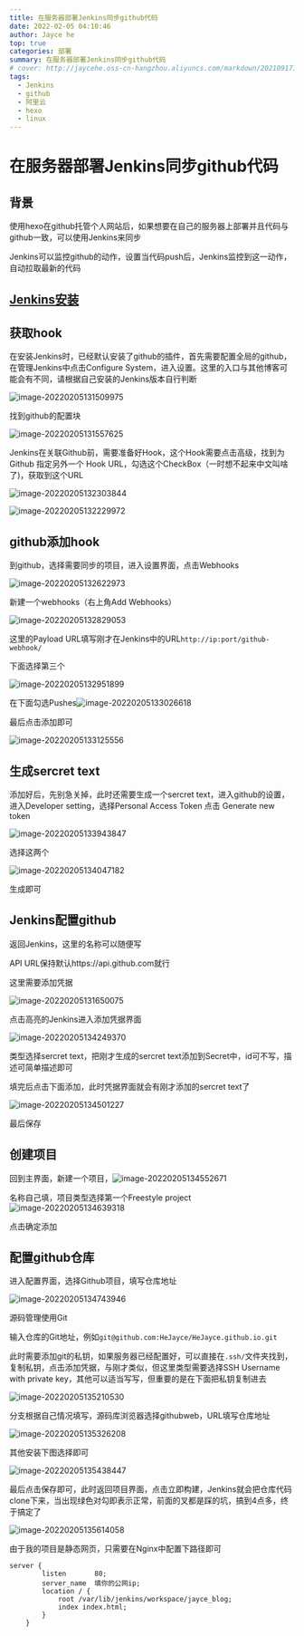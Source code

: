 ```yaml
---
title: 在服务器部署Jenkins同步github代码
date: 2022-02-05 04:10:46
author: Jayce he
top: true
categories: 部署
summary: 在服务器部署Jenkins同步github代码
# cover: http://jaycehe.oss-cn-hangzhou.aliyuncs.com/markdown/202109171525690.png
tags:
  - Jenkins
  - github
  - 阿里云
  - hexo
  - linux
---
```


# 在服务器部署Jenkins同步github代码

## 背景

使用hexo在github托管个人网站后，如果想要在自己的服务器上部署并且代码与github一致，可以使用Jenkins来同步

Jenkins可以监控github的动作，设置当代码push后，Jenkins监控到这一动作，自动拉取最新的代码

## [Jenkins安装]()



## 获取hook

在安装Jenkins时，已经默认安装了github的插件，首先需要配置全局的github，在管理Jenkins中点击Configure System，进入设置。这里的入口与其他博客可能会有不同，请根据自己安装的Jenkins版本自行判断

![image-20220205131509975](https://jaycehe.oss-cn-hangzhou.aliyuncs.com/markdown/202202051315671.png)

找到github的配置块

![image-20220205131557625](https://jaycehe.oss-cn-hangzhou.aliyuncs.com/markdown/202202051315820.png)

Jenkins在关联Github前，需要准备好Hook，这个Hook需要点击高级，找到为 Github 指定另外一个 Hook URL，勾选这个CheckBox（一时想不起来中文叫啥了)，获取到这个URL

![image-20220205132303844](https://jaycehe.oss-cn-hangzhou.aliyuncs.com/markdown/202202051323334.png)

![image-20220205132229972](https://jaycehe.oss-cn-hangzhou.aliyuncs.com/markdown/202202051323137.png)

## github添加hook

到github，选择需要同步的项目，进入设置界面，点击Webhooks

![image-20220205132622973](https://jaycehe.oss-cn-hangzhou.aliyuncs.com/markdown/202202051326764.png)

新建一个webhooks（右上角Add Webhooks）

![image-20220205132829053](https://jaycehe.oss-cn-hangzhou.aliyuncs.com/markdown/202202051328277.png)

这里的Payload URL填写刚才在Jenkins中的URL`http://ip:port/github-webhook/`

下面选择第三个

![image-20220205132951899](https://jaycehe.oss-cn-hangzhou.aliyuncs.com/markdown/202202051329104.png)

在下面勾选Pushes![image-20220205133026618](https://jaycehe.oss-cn-hangzhou.aliyuncs.com/markdown/202202051330792.png)

最后点击添加即可

![image-20220205133125556](https://jaycehe.oss-cn-hangzhou.aliyuncs.com/markdown/202202051331682.png)

## 生成sercret text

添加好后，先别急关掉，此时还需要生成一个sercret text，进入github的设置，进入Developer setting，选择Personal Access Token 点击 Generate new token

![image-20220205133943847](https://jaycehe.oss-cn-hangzhou.aliyuncs.com/markdown/202202051339773.png)

选择这两个

![image-20220205134047182](https://jaycehe.oss-cn-hangzhou.aliyuncs.com/markdown/202202051340362.png)

生成即可

## Jenkins配置github

返回Jenkins，这里的名称可以随便写

API URL保持默认https://api.github.com就行

这里需要添加凭据

![image-20220205131650075](https://jaycehe.oss-cn-hangzhou.aliyuncs.com/markdown/202202051316492.png)

点击高亮的Jenkins进入添加凭据界面

![image-20220205134249370](https://jaycehe.oss-cn-hangzhou.aliyuncs.com/markdown/202202051342576.png)

类型选择sercret text，把刚才生成的sercret text添加到Secret中，id可不写，描述可简单描述即可

填完后点击下面添加，此时凭据界面就会有刚才添加的sercret text了

![image-20220205134501227](https://jaycehe.oss-cn-hangzhou.aliyuncs.com/markdown/202202051345485.png)

最后保存

## 创建项目

回到主界面，新建一个项目，![image-20220205134552671](https://jaycehe.oss-cn-hangzhou.aliyuncs.com/markdown/202202051345969.png)

名称自己填，项目类型选择第一个Freestyle project![image-20220205134639318](https://jaycehe.oss-cn-hangzhou.aliyuncs.com/markdown/202202051346408.png)

点击确定添加

## 配置github仓库

进入配置界面，选择Github项目，填写仓库地址

![image-20220205134743946](https://jaycehe.oss-cn-hangzhou.aliyuncs.com/markdown/202202051347122.png)

源码管理使用Git

输入仓库的Git地址，例如`git@github.com:HeJayce/HeJayce.github.io.git`

此时需要添加git的私钥，如果服务器已经配置好，可以直接在`.ssh/`文件夹找到，复制私钥，点击添加凭据，与刚才类似，但这里类型需要选择SSH Username with private key，其他可以适当写写，但重要的是在下面把私钥复制进去

![image-20220205135210530](https://jaycehe.oss-cn-hangzhou.aliyuncs.com/markdown/202202051352246.png)

分支根据自己情况填写，源码库浏览器选择githubweb，URL填写仓库地址

![image-20220205135326208](https://jaycehe.oss-cn-hangzhou.aliyuncs.com/markdown/202202051403853.png)

其他安装下图选择即可

![image-20220205135438447](https://jaycehe.oss-cn-hangzhou.aliyuncs.com/markdown/202202051354450.png)

最后点击保存即可，此时返回项目界面，点击立即构建，Jenkins就会把仓库代码clone下来，当出现绿色对勾即表示正常，前面的叉都是踩的坑，搞到4点多，终于搞定了

![image-20220205135614058](https://jaycehe.oss-cn-hangzhou.aliyuncs.com/markdown/202202051356625.png)

由于我的项目是静态网页，只需要在Nginx中配置下路径即可

```nginx
server {
        listen       80;
        server_name  填你的公网ip;
        location / {
            root /var/lib/jenkins/workspace/jayce_blog;
            index index.html;
        }
    }
```



